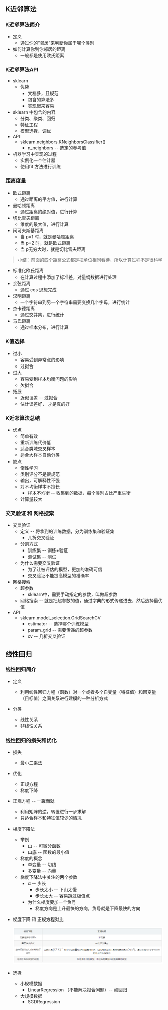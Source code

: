 ## K近邻算法

### K近邻算法简介

- 定义
  - 通过你的“邻居”来判断你属于哪个类别
- 如何计算你到你邻居的距离
  - 一般都是使用欧氏距离

### K近邻算法API

- sklearn
  - 优势
    - 文档多，且规范
    - 包含的算法多
    - 实现起来容易
- sklearn 中包含的内容
  - 分类、聚类、回归
  - 特征工程
  - 模型选择、调优
- API
  - sklearn.neighbors.KNeighborsClassifier()
    - n_neighbors  -- 选定的参考值
- 机器学习中实现的过程
  - 实例化一个估计器
  - 使用fit 方法进行训练

### 距离度量

- 欧式距离
  - 通过距离的平方值，进行计算
- 曼哈顿距离
  - 通过距离的绝对值，进行计算
- 切比雪夫距离
  - 维度的最大值，进行计算
- 闵可夫斯基距离
  - 当 p=1 时，就是曼哈顿距离
  - 当 p=2 时，就是欧式距离
  - 当 p无穷大时，就是切比雪夫距离

> 小结：前面的四个距离公式都是把单位相同看待，所以计算过程不是很科学

- 标准化欧氏距离
  - 在计算过程中添加了标准差，对量纲数据进行处理
- 余弦距离
  - 通过 cos 思想完成
- 汉明距离
  - 一个字符串到另一个字符串需要变换几个字母，进行统计
- 杰卡德距离
  - 通过交并集，进行统计
- 马氏距离
  - 通过样本分布，进行计算

### K值选择

- 过小
  - 容易受到异常点的影响
  - 过拟合
- 过大
  - 容易受到样本均衡问题的影响
  - 欠拟合
- 拓展
  - 近似误差  --  过拟合
  - 估计误差好， 才是真的好

### K近邻算法总结

- 优点
  - 简单有效
  - 重新训练代价低
  - 适合类域交叉样本
  - 适合大样本自动分类
- 缺点
  - 惰性学习
  - 类别评分不是很规范
  - 输出，可解释性不强
  - 对不均衡样本不擅长
    - 样本不均衡  -- 收集到的数据，每个类别占比严重失衡
  - 计算量较大

### 交叉验证 和 网格搜索

- 交叉验证
  - 定义 -- 将拿到的训练数据，分为训练集和验证集
    - 几折交叉验证
  - 分割方式
    - 训练集  -- 训练+验证
    - 测试集  -- 测试
  - 为什么需要交叉验证
    - 为了让被评估的模型，更加的准确可信
    - 交叉验证不能提高模型的准确率
- 网格搜索
  - 超参数
    - sklearn中，需要手动指定的参数，叫做超参数
  - 网格搜索 -- 就是把超参数的值，通过字典的形式传递进去，然后选择最优值
- API
  - sklearn.model_selection.GridSearchCV
    - estimator  --  选择哪个训练模型
    - param_grid  -- 需要传递的超参数
    - cv  -- 几折交叉验证



## 线性回归

### 线性回归简介

- 定义

  - 利用线性回归方程（函数）对一个或者多个自变量（特征值）和因变量（目标值）之间关系进行建模的一种分析方式
- 分类

  - 线性关系
  - 非线性关系

### 线性回归的损失和优化

- 损失

  - 最小二乘法
- 优化

  - 正规方程
  - 梯度下降
- 正规方程  -- 一蹴而就

  - 利用矩阵的逆，转置进行一步求解
  - 只适合样本和特征值较少的情况
- 梯度下降法

  - 举例
    - 山  --  可微分函数
    - 山底  --  函数的最小值
  - 梯度的概念
    - 单变量  --  切线
    - 多变量  --  向量
  - 梯度下降法中关注的两个参数
    - α -- 步长
      - 步长太小  --  下山太慢
      - 步长太大  --   容易跳过极值点
    - 为什么梯度要加一个负号
      - 梯度方向是上升最快的方向，负号就是下降最快的方向
- 梯度下降 和 正规方程对比

  ![1720570093432](image/006_K近邻算法/1720570093432.png)
- 选择

  - 小规模数据
    - LinearRegression （不能解决拟合问题）-- 岭回归
  - 大规模数据
    - SGDRegression
